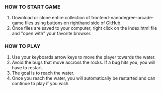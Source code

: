 ### HOW TO START GAME
1. Download or clone entire collection of frontend-nanodegree-arcade-game files using buttons on righthand side of GitHub.
2. Once files are saved to your computer, right click on the index.html file and "open with" your favorite browser. 

### HOW TO PLAY
1. Use your keyboards arrow keys to move the player towards the water. 
2. Avoid the bugs that move accross the rocks. If a bug hits you, you will have to restart. 
3. The goal is to reach the water. 
4. Once you reach the water, you will automatically be restarted and can continue to play if you wish.

